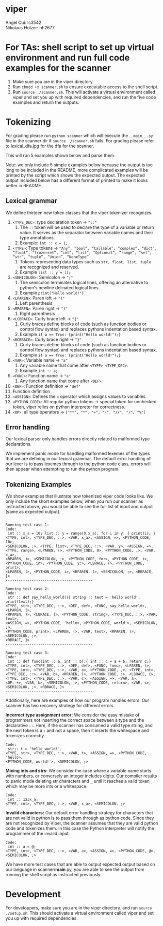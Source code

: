 # viper
Angel Cui: lc3542\
Nikolaus Holzer: nh2677

# For TAs: shell script to set up virtual environment and run full code examples for the scanner
1) Make sure you are in the viper directory.
2) Run ```chmod +x scanner.sh``` to ensure executable access to the shell script.
3) Run ```source ./scanner.sh```. This will activate a virtual environment called viper and set you up with required dependencies, and run the five code examples and return the outputs.

# Tokenizing
For grading please run `python scanner` which will execute the `__main__.py` file in the scanner dir if ```source ./scanner.sh``` fails. 
For grading please refer to lexical_dfa.jpg for the dfa for the scanner.

This will run 5 examples shown below and parse them. 

Note: we only include 5 simple examples below because the output is too long to be included in the README, more complicated examples will be printed by the script which shows the expected output. The expected output included below has a different format of printed to make it looks better in README.

## Lexical grammar
We define thirteen new token classes that the viper tokenizer recognizes.
1) ```<TYPE_DEC>```: type declaration token → ``"::"``
   1) The ```::``` token will be used to declare the type of a variable or return value. It serves as the separator between variable names and their type annotations.
   2) Example: ```int :: x = 1;```
2) ```<TYPE>```: Type tokens → ```“Any”, “bool”, “Callable”, “complex”, “dict”, “float”, “frozenset”, “int”, “list”, “Optional”, “range”, “set”, “str”, “tuple”, “Union”, “NoneType”```
   1) Tokens representing data types such as ```str, float, list, tuple``` are recognized and reserved. 
   2) Example ```list :: y = [];```
3) `<SEMICOLON>`: Semicolon → `";"`
   1) The semicolon terminates logical lines, offering an alternative to python's newline delinated logical lines.
   2) Example `print("Hello world!")`
4) `<LPAREN>`: Paren left → `"("`
   1) Left parenthesis
5) `<RPAREN>`: Paren right → `")"`
   1) Right parenthesis
6) `<LCBRACE>`: Curly brace left → `"{"`
   1) Curly braces define blocks of code (such as function bodies or control flow syntax) and replaces pythons indentation based syntax.
   2) Example ```if a == True: {print("Hello world!");}```
7) `<RCBRACE>`: Curly brace right → `"}"`
   1) Curly braces define blocks of code (such as function bodies or control flow syntax) and replaces pythons indentation based syntax.
   2) Example ```if a == True: {print("Hello world!");}```
8) `<VAR>`: Variable name → `"a"`
   1) Any variable name that come after `<TYPE> <TYPE_DEC>`.
   2) Example ```int :: a;```
9) `<FUNC>`: Function name → `"a"`
   1) Any function name that come after `<DEF>`.
10) `<DEF>`: Function definition → `"def"`
   1) Function definition
11) `<ASSIGN>`: Defines the `=` operator which assigns values to variables.
12) `<PYTHON_CODE>`: All regular python tokens → special token for unchecked token, viper relies on python interpreter for correctness.
13) `<OP>`: all type operators → `["**", "*", "+", "-", "//", "/", "%"]`

## Error handling
Our lexical parser only handles errors directly related to malformed type declarations. 

We implement panic mode for handling malformed lexemes of the types that we are defining in our lexical grammar. The default error handling of our lexer is to pass lexemes through to the python code class, errors will then appear when attempting to run the python program.

## Tokenizing Examples

We show examples that illustrate how tokenized viper code looks like.
We only include the short examples below, when you run our scanner as instructed above, you would be able to see the full list of input and output (same as expected output).

```Code:

Running test case 1:
Code:
 int :: x_a = 10; list :: y = range(0,x_a); for i in y: { print(i); }
<TYPE, int>, <TYPE_DEC, ::>, <VAR, x_a>, <ASSIGN, =>, <PYTHON_CODE, 10>,
<SEMICOLON, ;>, <TYPE, list>, <TYPE_DEC, ::>, <VAR, y>, <ASSIGN, =>, 
<TYPE, range>, <LPAREN, (>, <PYTHON_CODE, 0>, <PYTHON_CODE, ,>, <VAR, x_a>,
<RPAREN, )>, <SEMICOLON, ;>, <PYTHON_CODE, for>, <PYTHON_CODE, i>, 
<PYTHON_CODE, in>, <PYTHON_CODE, y:>, <LBRACE, {>, <PYTHON_CODE, print>, 
<LPAREN, (>, <PYTHON_CODE, i>, <RPAREN, )>, <SEMICOLON, ;>, <RBRACE, }>
----------------------------------------

Running test case 2:
Code:
 str :: def say_hello_world(){ string :: text = 'hello world'; print(text);}
<TYPE, str>, <TYPE_DEC, ::>, <DEF, def>, <FUNC, say_hello_world>, <LPAREN, (>,
<RPAREN, )>, <LBRACE, {>, <PYTHON_CODE, string>, <TYPE_DEC, ::>, <VAR, text>,
<ASSIGN, =>, <PYTHON_CODE, 'hello>, <PYTHON_CODE, world'>, <SEMICOLON, ;>,
<PYTHON_CODE, print>, <LPAREN, (>, <VAR, text>, <RPAREN, )>, <SEMICOLON, ;>,
<RBRACE, }>
----------------------------------------

Running test case 3:
Code:
 int :: def func(int :: a, int :: b):{ int :: c = a + b; return c;}
<TYPE, int>, <TYPE_DEC, ::>, <DEF, def>, <FUNC, func>, <LPAREN, (>,
<TYPE, int>, <TYPE_DEC, ::>, <VAR, a>, <PYTHON_CODE, ,>, <TYPE, int>,
<TYPE_DEC, ::>, <VAR, b>, <RPAREN, )>, <PYTHON_CODE, :>, <LBRACE, {>,
<TYPE, int>, <TYPE_DEC, ::>, <VAR, c>, <ASSIGN, =>, <VAR, a>,
<OP, +>, <VAR, b>, <SEMICOLON, ;>, <PYTHON_CODE, return>, <VAR, c>,
<SEMICOLON, ;>, <RBRACE, }>
----------------------------------------
```

Additionally, here are examples of how our program handles errors. Our scanner has two recovery strategy for different errors. 


**Incorrect type assignment error:** We consider the easy mistake of programmers not inserting the correct space between a type and the declarative `::`. Here, if the scanner has consumed a valid type string, and the next token is a `:` and not a space, then it inserts the whitespace and tokenizes correctly. 
```
Code:
 str:: t = 'hello world!';
<TYPE, str>, <TYPE_DEC, ::>, <VAR, t>, <ASSIGN, =>, <PYTHON_CODE, 'hello>, 
<PYTHON_CODE, world!'>, <SEMICOLON, ;>
```

**Mixing ints and strs:** We consider the case where a variable name starts with numbers, or conversely an integer includes digits. Our compiler results to panic mode deleting str characters and `_` until it reaches a valid token which may be more ints or a whitespace.

```
Code:
 int :: 123x_a;
<TYPE, int>, <TYPE_DEC, ::>, <VAR, x_a>, <SEMICOLON, ;>
```

**Invalid characters:** Our default error handling strategy for characters that are not valid in python is to pass them through as python code. Since they are not recognized by Viper, the scanner assumes that they are valid python code and tokenizes them. In this case the Python interpreter will notify the programmer of the invalid input. 

```
Code:
 int :: a = @;
<TYPE, int>, <TYPE_DEC, ::>, <VAR, a>, <ASSIGN, =>, <PYTHON_CODE, @>, <SEMICOLON, ;>
```

We have more test cases that are able to output expected output based on our language in scanner/__main__.py, you are able to see the output from running the shell script as instructed previously.

# Development
For developpers, make sure you are in the viper directory. and run ```source ./setup.sh```. 
This should activate a virtual environment called viper and set you up with required dependencies.